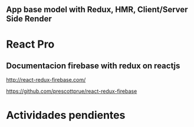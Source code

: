 ## App base model with Redux, HMR, Client/Server Side Render 

# React Pro

## Documentacion firebase with redux on reactjs
http://react-redux-firebase.com/

https://github.com/prescottprue/react-redux-firebase

# Actividades pendientes
